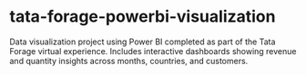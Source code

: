 # tata-forage-powerbi-visualization
Data visualization project using Power BI completed as part of the Tata Forage virtual experience. Includes interactive dashboards showing revenue and quantity insights across months, countries, and customers.
